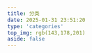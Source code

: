 ```yaml
---
title: 分类
date: 2025-01-31 23:51:20
type: 'categories'
top_img: rgb(143,178,201)
aside: false
---
```

